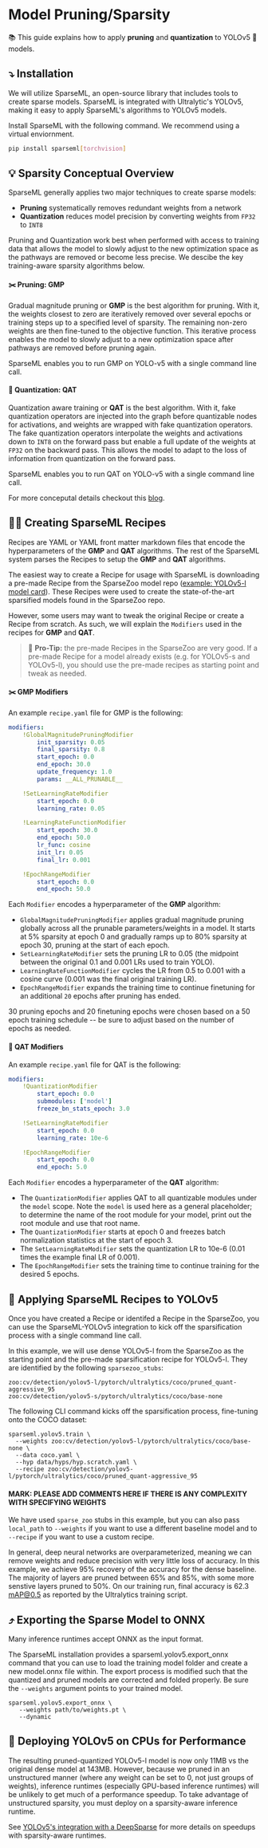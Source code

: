 # Model Pruning/Sparsity

:books: This guide explains how to apply **pruning** and **quantization** to YOLOv5 :rocket: models.

## :arrow_heading_down: Installation

We will utilize SparseML, an open-source library that includes tools to create sparse models. SparseML is integrated with
Ultralytic's YOLOv5, making it easy to apply SparseML's algorithms to YOLOv5 models.

Install SparseML with the following command. We recommend using a virtual enviornment.
```bash
pip install sparseml[torchvision]
```

## 💡 Sparsity Conceptual Overview

SparseML generally applies two major techniques to create sparse models:
- **Pruning** systematically removes redundant weights from a network
- **Quantization** reduces model precision by converting weights from `FP32` to `INT8`

Pruning and Quantization work best when performed with access to training data that
allows the model to slowly adjust to the new optimization space as the pathways are removed or
become less precise. We descibe the key training-aware sparsity algorithms below. 

#### :scissors: Pruning: GMP

Gradual magnitude pruning or **GMP** is the best algorithm for pruning. With it, 
the weights closest to zero are iteratively removed over several epochs or training steps up to a specified level of sparsity. 
The remaining non-zero weights are then fine-tuned to the objective function. This iterative process enables 
the model to slowly adjust to a new optimization space after pathways are removed before pruning again.

SparseML enables you to run GMP on YOLO-v5 with a single command line call.

#### :black_square_button: Quantization: QAT

Quantization aware training or **QAT** is the best algorithm. With it, fake quantization 
operators are injected into the graph before quantizable nodes for activations, and weights 
are wrapped with fake quantization operators. The fake quantization operators interpolate 
the weights and activations down to `INT8` on the forward pass but enable a full update of 
the weights at `FP32` on the backward pass. This allows the model to adapt to the loss of 
information from quantization on the forward pass. 

SparseML enables you to run QAT on YOLO-v5 with a single command line call.

For more conceputal details checkout this [blog](https://neuralmagic.com/blog/pruning-overview/).

## :cook: Creating SparseML Recipes

Recipes are YAML or YAML front matter markdown files that encode the hyperparameters of the **GMP** 
and **QAT** algorithms. The rest of the SparseML system parses the Recipes to setup the **GMP** and 
**QAT** algorithms.

The easiest way to create a Recipe for usage with SparseML is downloading a pre-made Recipe
from the SparseZoo model repo ([example: YOLOv5-l model card](https://sparsezoo.neuralmagic.com/models/cv%2Fdetection%2Fyolov5-l%2Fpytorch%2Fultralytics%2Fcoco%2Fpruned_quant-aggressive_95)). 
These Recipes were used to create the state-of-the-art sparsified models found in the SparseZoo repo.

However, some users may want to tweak the original Recipe or create a Recipe from scratch. 
As such, we will explain the `Modifiers` used in the recipes for **GMP** and **QAT**.

>:rotating_light: **Pro-Tip:** the pre-made Recipes in the SparseZoo are very good. If a pre-made Recipe
>for a model already exists (e.g. for YOLOv5-s and YOLOv5-l), you should use the pre-made recipes as starting point
>and tweak as needed.

#### :scissors: GMP Modifiers

An example `recipe.yaml` file for GMP is the following:

```yaml
modifiers:
    !GlobalMagnitudePruningModifier
        init_sparsity: 0.05
        final_sparsity: 0.8
        start_epoch: 0.0
        end_epoch: 30.0
        update_frequency: 1.0
        params: __ALL_PRUNABLE__

    !SetLearningRateModifier
        start_epoch: 0.0
        learning_rate: 0.05

    !LearningRateFunctionModifier
        start_epoch: 30.0
        end_epoch: 50.0
        lr_func: cosine
        init_lr: 0.05
        final_lr: 0.001

    !EpochRangeModifier
        start_epoch: 0.0
        end_epoch: 50.0
```

Each `Modifier` encodes a hyperparameter of the **GMP** algorithm:
  - `GlobalMagnitudePruningModifier` applies gradual magnitude pruning globally across all the prunable parameters/weights in a model. It
  starts at 5% sparsity at epoch 0 and gradually ramps up to 80% sparsity at epoch 30, pruning at the start of each epoch.
  - `SetLearningRateModifier` sets the pruning LR to 0.05 (the midpoint between the original 0.1 and 0.001 LRs used to train YOLO).
  - `LearningRateFunctionModifier` cycles the LR from 0.5 to 0.001 with a cosine curve (0.001 was the final original training LR).
  - `EpochRangeModifier` expands the training time to continue finetuning for an additional `20` epochs after pruning has ended.

30 pruning epochs and 20 finetuning epochs were chosen based on a 50 epoch training schedule -- be sure to adjust based on the number of epochs as needed.

#### 🔲 QAT Modifiers

An example `recipe.yaml` file for QAT is the following:

```yaml
modifiers:
    !QuantizationModifier
        start_epoch: 0.0
        submodules: ['model']
        freeze_bn_stats_epoch: 3.0

    !SetLearningRateModifier
        start_epoch: 0.0
        learning_rate: 10e-6

    !EpochRangeModifier
        start_epoch: 0.0
        end_epoch: 5.0
```

Each `Modifier` encodes a hyperparameter of the **QAT** algorithm:  

  - The `QuantizationModifier` applies QAT to all quantizable modules under the `model` scope.
Note the `model` is used here as a general placeholder; to determine the name of the root module for your model, print out the root module and use that root name.
  - The `QuantizationModifier` starts at epoch 0 and freezes batch normalization statistics at the start of epoch 3.
  - The `SetLearningRateModifier` sets the quantization LR to 10e-6 (0.01 times the example final LR of 0.001).
  - The `EpochRangeModifier` sets the training time to continue training for the desired 5 epochs.

## :fork_and_knife: Applying SparseML Recipes to YOLOv5

Once you have created a Recipe or identifed a Recipe in the SparseZoo, you can use the SparseML-YOLOv5 integration 
to kick off the sparsification process with a single command line call.

In this example, we will use dense YOLOv5-l from the SparseZoo as the starting point and the pre-made sparsification recipe for YOLOv5-l. 
They are identified by the following `sparsezoo_stubs`:

```
zoo:cv/detection/yolov5-l/pytorch/ultralytics/coco/pruned_quant-aggressive_95
zoo:cv/detection/yolov5-s/pytorch/ultralytics/coco/base-none
```

The following CLI command kicks off the sparsification process, fine-tuning onto the COCO dataset:

```
sparseml.yolov5.train \
  --weights zoo:cv/detection/yolov5-l/pytorch/ultralytics/coco/base-none \
  --data coco.yaml \
  --hyp data/hyps/hyp.scratch.yaml \
  --recipe zoo:cv/detection/yolov5-l/pytorch/ultralytics/coco/pruned_quant-aggressive_95
```

#### MARK: PLEASE ADD COMMENTS HERE IF THERE IS ANY COMPLEXITY WITH SPECIFYING WEIGHTS #####
We have used `sparse_zoo` stubs in this example, but you can also pass `local_path` to `--weights` if you
want to use a different baseline model and to `--recipe` if you want to use a custom recipe.

In general, deep neural networks are overparameterized, meaning we can remove weights and reduce
precision with very little loss of accuracy. In this example, we achieve 95% recovery of the accuracy 
for the dense baseline. The majority of layers are pruned between 65% and 85%, with some more senstive 
layers pruned to 50%. On our training run, final accuracy is 62.3 mAP@0.5 as reported by the Ultralytics training script.

## ⤴️ Exporting the Sparse Model to ONNX

Many inference runtimes accept ONNX as the input format.

The SparseML installation provides a sparseml.yolov5.export_onnx command that you can use to load the training model folder and create a new model.onnx file within. The export process is modified such that the quantized and pruned models are corrected and folded properly. Be sure the `--weights` argument points to your trained model.

```
sparseml.yolov5.export_onnx \
   --weights path/to/weights.pt \
   --dynamic
```

## 🚀 Deploying YOLOv5 on CPUs for Performance

The resulting pruned-quantized YOLOv5-l model is now only 11MB vs the original dense model at 143MB. However, because we pruned in an unstructured manner 
(where any weight can be set to 0, not just groups of weights), inference runtimes (especially GPU-based inference runtimes) will be unlikely to get 
much of a performance speedup. To take advantage of unstructured sparsity, you must deploy on a sparsity-aware inference runtime.

See [YOLOv5's integration with a DeepSparse](Ultralytics-DeepSparse-README.md) for more details on speedups with sparsity-aware runtimes.
